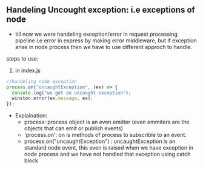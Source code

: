 ## Handeling Uncought exception: i.e exceptions of node

- till now we were handeling exception/error in request processing pipeline i.e error in express by making error middleware, but if exception arise in node process then we have to use different approch to handle.

steps to use:

1. in index.js

```js
//handeling node exception
process.on("uncaughtException", (ex) => {
  console.log("we got an uncought exception");
  winston.error(ex.message, ex);
});
```

- Explaination:
  - process: process object is an even emitter (even emmiters are the objects that can emit or publish events)
  - 'process.on': on is methods of process to subscrible to an event.
  - process.on("uncaughtException") : uncaughtException is an standard node event, this even is raised when we have exception in node process and we have not handled that exception using catch block

